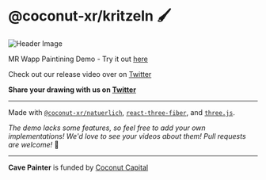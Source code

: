 # @coconut-xr/kritzeln 🖌️

![Header Image](./header.jpg)

MR Wapp Paintining Demo - Try it out [here](coconut-xr.github.io/kritzeln/)

Check out our release video over on [Twitter](https://twitter.com/coconut_xr/status/1697613919617995254)

**Share your drawing with us on [Twitter](https://twitter.com/coconut_xr)**

---

Made with [`@coconut-xr/natuerlich`](https://github.com/coconut-xr/natuerlich), [`react-three-fiber`](https://github.com/pmndrs/react-three-fiber), and [`three.js`](https://github.com/mrdoob/three.js).


_The demo lacks some features, so feel free to add your own implementations! We'd love to see your videos about them! Pull requests are welcome!_ 🤗

---

**Cave Painter** is funded by [Coconut Capital](https://coconut.capital/)
